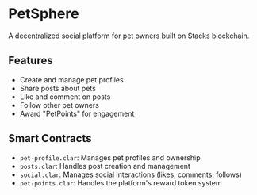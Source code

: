 # PetSphere
A decentralized social platform for pet owners built on Stacks blockchain.

## Features
- Create and manage pet profiles
- Share posts about pets
- Like and comment on posts
- Follow other pet owners
- Award "PetPoints" for engagement

## Smart Contracts
- `pet-profile.clar`: Manages pet profiles and ownership
- `posts.clar`: Handles post creation and management
- `social.clar`: Manages social interactions (likes, comments, follows)
- `pet-points.clar`: Handles the platform's reward token system
